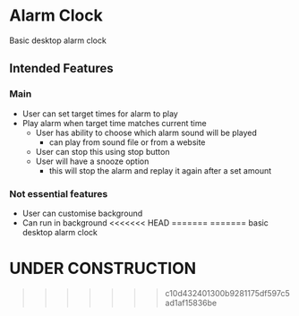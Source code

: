 ﻿# Alarm Clock
Basic desktop alarm clock

## Intended Features
### Main
- User can set target times for alarm to play
- Play alarm when target time matches current time
  - User has ability to choose which alarm sound will be played
    - can play from sound file or from a website
  - User can stop this using stop button
  - User will have a snooze option
    - this will stop the alarm and replay it again after a set amount

### Not essential features
- User can customise background
- Can run in background
<<<<<<< HEAD
=======
=======
basic desktop alarm clock


# UNDER CONSTRUCTION
>>>>>>> c10d432401300b9281175df597c5ad1af15836be
